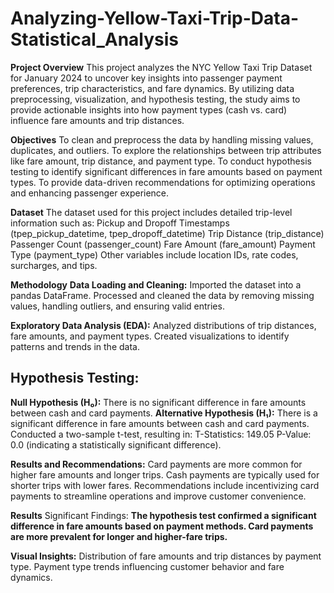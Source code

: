 # Analyzing-Yellow-Taxi-Trip-Data-Statistical_Analysis

**Project Overview**
This project analyzes the NYC Yellow Taxi Trip Dataset for January 2024 to uncover key insights into passenger payment preferences, trip characteristics, and fare dynamics. By utilizing data preprocessing, visualization, and hypothesis testing, the study aims to provide actionable insights into how payment types (cash vs. card) influence fare amounts and trip distances.

**Objectives**
To clean and preprocess the data by handling missing values, duplicates, and outliers.
To explore the relationships between trip attributes like fare amount, trip distance, and payment type.
To conduct hypothesis testing to identify significant differences in fare amounts based on payment types.
To provide data-driven recommendations for optimizing operations and enhancing passenger experience.

**Dataset**
The dataset used for this project includes detailed trip-level information such as:
Pickup and Dropoff Timestamps (tpep_pickup_datetime, tpep_dropoff_datetime)
Trip Distance (trip_distance)
Passenger Count (passenger_count)
Fare Amount (fare_amount)
Payment Type (payment_type)
Other variables include location IDs, rate codes, surcharges, and tips.

**Methodology**
**Data Loading and Cleaning:**
Imported the dataset into a pandas DataFrame.
Processed and cleaned the data by removing missing values, handling outliers, and ensuring valid entries.

**Exploratory Data Analysis (EDA):**
Analyzed distributions of trip distances, fare amounts, and payment types.
Created visualizations to identify patterns and trends in the data.

## Hypothesis Testing:

**Null Hypothesis (H₀):** There is no significant difference in fare amounts between cash and card payments.
**Alternative Hypothesis (H₁):** There is a significant difference in fare amounts between cash and card payments.
Conducted a two-sample t-test, resulting in:
T-Statistics: 149.05
P-Value: 0.0 (indicating a statistically significant difference).

**Results and Recommendations:**
Card payments are more common for higher fare amounts and longer trips.
Cash payments are typically used for shorter trips with lower fares.
Recommendations include incentivizing card payments to streamline operations and improve customer convenience.

**Results**
Significant Findings:
**The hypothesis test confirmed a significant difference in fare amounts based on payment methods. Card payments are more prevalent for longer and higher-fare trips.**

**Visual Insights:**
Distribution of fare amounts and trip distances by payment type.
Payment type trends influencing customer behavior and fare dynamics.

